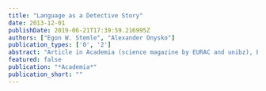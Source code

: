 ```yaml
---
title: "Language as a Detective Story"
date: 2013-12-01
publishDate: 2019-06-21T17:39:59.216995Z
authors: ["Egon W. Stemle", "Alexander Onysko"]
publication_types: ['0', '2']
abstract: "Article in Academia (science magazine by EURAC and unibz), Bolzano, Italy"
featured: false
publication: "*Academia*"
publication_short: ""
---
```


